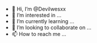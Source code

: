 - 👋 Hi, I’m @Devilwesxx
- 👀 I’m interested in ...
- 🌱 I’m currently learning ...
- 💞️ I’m looking to collaborate on ...
- 📫 How to reach me ...

<!---
Devilwesxx/Devilwesxx is a ✨ special ✨ repository because its `README.md` (this file) appears on your GitHub profile.
You can click the Preview link to take a look at your changes.
--->
